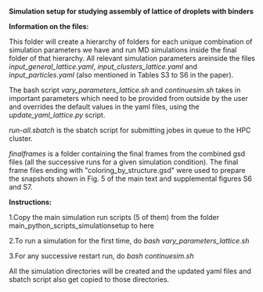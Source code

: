 **Simulation setup for studying assembly of lattice of droplets with binders**


**Information on the files:**

This folder will create a hierarchy of folders for each unique combination of simulation parameters we have and run MD simulations inside the final folder of that hierarchy. All relevant simulation parameters areinside the files *input_general_lattice.yaml*, *input_clusters_lattice.yaml* and *input_particles.yaml* (also mentioned in Tables S3 to S6 in the paper).

The bash script *vary_parameters_lattice.sh* and *continuesim.sh* takes in important parameters which need to be provided from outside by the user and overrides the default values in the yaml files, using the *update_yaml_lattice.py* script. 

*run-all.sbatch* is the sbatch script for submitting jobes in queue to the HPC cluster.

*finalframes* is a folder containing the final frames from the combined gsd files (all the successive runs for a given simulation condition). The final frame files ending with "coloring_by_structure.gsd" were used to prepare the snapshots shown in Fig. 5 of the main text and supplemental figures S6 and S7.


**Instructions:**

1.Copy the main simulation run scripts (5 of them) from the folder main_python_scripts_simulationsetup to here

2.To run a simulation for the first time, do *bash vary_parameters_lattice.sh*
  
3.For any successive restart run, do *bash continuesim.sh*

All the simulation directories will be created and the updated yaml files and sbatch script also get copied to those directories. 


     
